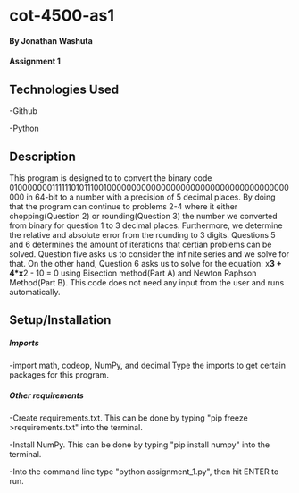 # cot-4500-as1

#### By **Jonathan Washuta**

#### Assignment 1

## Technologies Used

-Github

-Python

## Description

This program is designed to to convert the binary code 0100000001111110101110010000000000000000000000000000000000000000 in 64-bit to a number with a precision of 5 decimal places. By doing that the program can continue to problems 2-4 where it either chopping(Question 2) or rounding(Question 3) the number we converted from binary for question 1 to 3 decimal places. Furthermore, we determine the relative and absolute error from the rounding to 3 digits. Questions 5 and 6 determines the amount of iterations that certian problems can be solved. Question five asks us to consider the infinite series and we solve for that. On the other hand, Question 6 asks us to solve for the equation: x**3 + 4*x**2 - 10 = 0 using Bisection method(Part A) and Newton Raphson Method(Part B). This code does not need any input from the user and runs automatically.

## Setup/Installation
##### Imports
-import math, codeop, NumPy, and decimal
  Type the imports to get certain packages for this program.
##### Other requirements
-Create requirements.txt. This can be done by typing "pip freeze >requirements.txt" into the terminal.

-Install NumPy. This can be done by typing "pip install numpy" into the terminal.

-Into the command line type
"python assignment_1.py", then hit ENTER to run.

